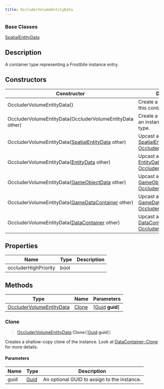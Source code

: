 ```yaml
---
title: OccluderVolumeEntityData
---
```

### Base Classes

[SpatialEntityData](/vext/ref/fb/spatialentitydata/)

## Description

A container type representing a Frostbite instance entry.

## Constructors

| Constructor                                                                         | Description                                                                                                                             |
| ----------------------------------------------------------------------------------- | --------------------------------------------------------------------------------------------------------------------------------------- |
| OccluderVolumeEntityData()                                                          | Create a new instance of this container type.                                                                                           |
| OccluderVolumeEntityData(OccluderVolumeEntityData other)                            | Create a reference copy of an instance of the same type.                                                                                |
| OccluderVolumeEntityData([SpatialEntityData](/vext/ref/fb/spatialentitydata/) other)              | Upcast an instance of type [SpatialEntityData](/vext/ref/fb/spatialentitydata/) to [OccluderVolumeEntityData](/vext/ref/fb/occludervolumeentitydata/).              |
| OccluderVolumeEntityData([EntityData](/vext/ref/fb/entitydata/) other)                            | Upcast an instance of type [EntityData](/vext/ref/fb/entitydata/) to [OccluderVolumeEntityData](/vext/ref/fb/occludervolumeentitydata/).                            |
| OccluderVolumeEntityData([GameObjectData](/vext/ref/fb/gameobjectdata/) other)                    | Upcast an instance of type [GameObjectData](/vext/ref/fb/gameobjectdata/) to [OccluderVolumeEntityData](/vext/ref/fb/occludervolumeentitydata/).                    |
| OccluderVolumeEntityData([GameDataContainer](/vext/ref/fb/gamedatacontainer/) other)              | Upcast an instance of type [GameDataContainer](/vext/ref/fb/gamedatacontainer/) to [OccluderVolumeEntityData](/vext/ref/fb/occludervolumeentitydata/).              |
| OccluderVolumeEntityData([DataContainer](/vext/ref/shared/class/datacontainer) other) | Upcast an instance of type [DataContainer](/vext/ref/shared/class/datacontainer) to [OccluderVolumeEntityData](/vext/ref/fb/occludervolumeentitydata/). |

## Properties

| Name                 | Type | Description |
| -------------------- | ---- | ----------- |
| occluderHighPriority | bool |             |

## Methods

| Type                                                 | Name            | Parameters                                     |
| ---------------------------------------------------- | --------------- | ---------------------------------------------- |
| [OccluderVolumeEntityData](/vext/ref/fb/occludervolumeentitydata/) | [Clone](#clone) | \[[Guid](/vext/ref/shared/class/guid) **guid**\] |

### Clone

> [OccluderVolumeEntityData](/vext/ref/fb/occludervolumeentitydata/) **Clone**(\[[Guid](/vext/ref/shared/class/guid) **guid**\])

Creates a shallow-copy clone of the instance. Look at [DataContainer::Clone](/vext/ref/shared/class/datacontainer#clone) for more details.

#### Parameters

| Name | Type         | Description                                 |
| ---- | ------------ | ------------------------------------------- |
| guid | [Guid](/vext/ref/shared/class/guid/) | An optional GUID to assign to the instance. |
